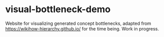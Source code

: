 # visual-bottleneck-demo

Website for visualizing generated concept bottlenecks, adapted from https://wikihow-hierarchy.github.io/ for the time being. Work in progress.
